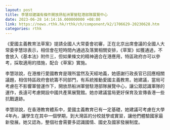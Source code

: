```yaml
---
layout: post
title: 李慧琼建議有條件開放昂船洲軍營駐港部隊展覽中心
date: 2023-06-28 14:14:16.000000000 +08:00
link: https://news.rthk.hk/rthk/ch/component/k2/1706629-20230628.htm
categories: rthk
---
```


《愛國主義教育法草案》提請全國人大常委會初審，正在北京出席會議的全國人大常委李慧琼表示，相信會在短時間內通過及落實相關安排，《草案》如獲通過，不會放入《基本法》附件三，但如果條文的精神適合在港應用，特區政府亦可以參考，採取適用的措施，配合《草案》實施。

李慧琼說，在港推行愛國教育是理所當然及天經地義，她感謝行政長官已回應相關議題，相信特區政府會統籌不同部門，有系統推動愛國主義教育。她建議，當局可考慮在不影響軍營運作下，開放昂船洲軍營駐港部隊展覽中心，讓公眾認識軍隊的運作，長遠可考慮開設中國共產黨展覽館。她亦建議當局更好保育及宣傳香港一些抗戰遺跡。

李慧琼說，在香港教育體系中，愛國主義教育已有一定基礎，她建議可考慮在大學4年內，讓學生在其中一個學期，到大灣區的分校就學或實習，讓他們體驗國家最新發展。她又認為，整個社會需要多認識國情、國史及國家發展制度。
